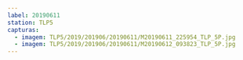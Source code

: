 ```yaml
---
label: 20190611
station: TLP5
capturas:
  - imagem: TLP5/2019/201906/20190611/M20190611_225954_TLP_5P.jpg
  - imagem: TLP5/2019/201906/20190611/M20190612_093823_TLP_5P.jpg
---
```

